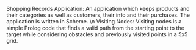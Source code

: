 Shopping Records Application: An application which keeps products and their categories as well as customers, their info and their purchases. The application is written in Scheme. \n
Visiting Nodes: Visiting nodes is a simple Prolog code that finds a valid path from the starting point to the target while considering obstacles and previously visited points in a 5x5 grid.
